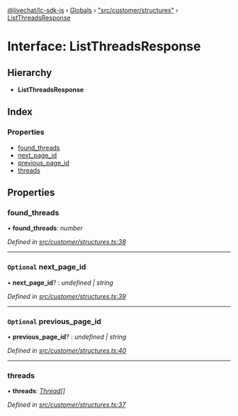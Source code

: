 [@livechat/lc-sdk-js](../README.md) › [Globals](../globals.md) › ["src/customer/structures"](../modules/_src_customer_structures_.md) › [ListThreadsResponse](_src_customer_structures_.listthreadsresponse.md)

# Interface: ListThreadsResponse

## Hierarchy

* **ListThreadsResponse**

## Index

### Properties

* [found_threads](_src_customer_structures_.listthreadsresponse.md#found_threads)
* [next_page_id](_src_customer_structures_.listthreadsresponse.md#optional-next_page_id)
* [previous_page_id](_src_customer_structures_.listthreadsresponse.md#optional-previous_page_id)
* [threads](_src_customer_structures_.listthreadsresponse.md#threads)

## Properties

###  found_threads

• **found_threads**: *number*

*Defined in [src/customer/structures.ts:38](https://github.com/livechat/lc-sdk-js/blob/04572ce/src/customer/structures.ts#L38)*

___

### `Optional` next_page_id

• **next_page_id**? : *undefined | string*

*Defined in [src/customer/structures.ts:39](https://github.com/livechat/lc-sdk-js/blob/04572ce/src/customer/structures.ts#L39)*

___

### `Optional` previous_page_id

• **previous_page_id**? : *undefined | string*

*Defined in [src/customer/structures.ts:40](https://github.com/livechat/lc-sdk-js/blob/04572ce/src/customer/structures.ts#L40)*

___

###  threads

• **threads**: *[Thread](_src_objects_index_.thread.md)[]*

*Defined in [src/customer/structures.ts:37](https://github.com/livechat/lc-sdk-js/blob/04572ce/src/customer/structures.ts#L37)*
